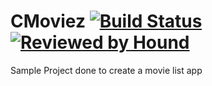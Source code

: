 # CMoviez  [![Build Status](https://travis-ci.org/jobinsjohn/CMoviez.svg?branch=master)](https://travis-ci.org/jobinsjohn/CMoviez)[![Reviewed by Hound](https://img.shields.io/badge/Reviewed_by-Hound-8E64B0.svg)](https://houndci.com)


Sample Project done to create a movie list app
